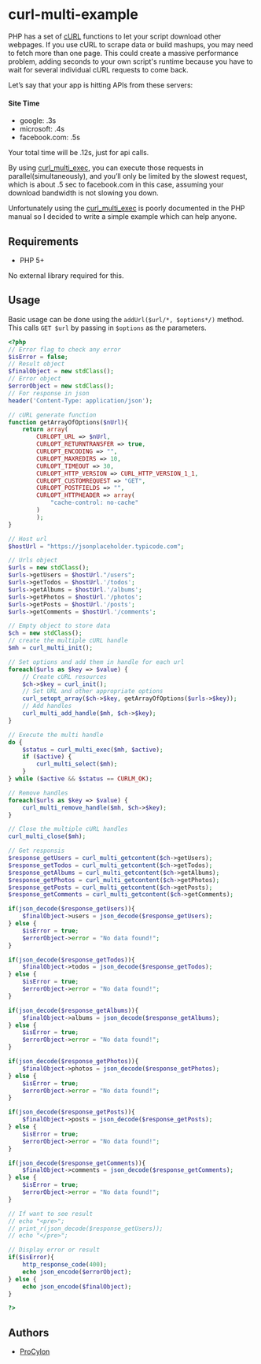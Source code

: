 # curl-multi-example
PHP has a set of [cURL](https://www.php.net/cURL "Client URL Library") functions to let your script download other webpages. If you use cURL to scrape data or build mashups, you may need to fetch more than one page. This could create a massive performance problem, adding seconds to your own script's runtime because you have to wait for several individual cURL requests to come back.

Let’s say that your app is hitting APIs from these servers:

#### Site	Time
* google:	.3s
* microsoft:	.4s
* facebook.com:	.5s

Your total time will be .12s, just for api calls.

By using [curl_multi_exec](https://www.php.net/manual/en/function.curl-multi-exec.php), you can execute those requests in parallel(simultaneously), and you’ll only be limited by the slowest request, which is about .5 sec to facebook.com in this case, assuming your download bandwidth is not slowing you down.

Unfortunately using the [curl_multi_exec](https://www.php.net/manual/en/function.curl-multi-exec.php) is poorly documented in the PHP manual so I decided to write a simple example which can help anyone.

## Requirements
* PHP 5+

No external library required for this.

## Usage

Basic usage can be done using the `addUrl($url/*, $options*/)` method. This calls `GET $url` by passing in `$options` as the parameters.
```php
<?php
// Error flag to check any error
$isError = false;
// Result object
$finalObject = new stdClass();
// Error object
$errorObject = new stdClass();
// For response in json
header('Content-Type: application/json');

// cURL generate function
function getArrayOfOptions($nUrl){
    return array(
        CURLOPT_URL => $nUrl,
        CURLOPT_RETURNTRANSFER => true,
        CURLOPT_ENCODING => "",
        CURLOPT_MAXREDIRS => 10,
        CURLOPT_TIMEOUT => 30,
        CURLOPT_HTTP_VERSION => CURL_HTTP_VERSION_1_1,
        CURLOPT_CUSTOMREQUEST => "GET",
        CURLOPT_POSTFIELDS => "",
        CURLOPT_HTTPHEADER => array(
            "cache-control: no-cache"
        )
        );
}

// Host url
$hostUrl = "https://jsonplaceholder.typicode.com";

// Urls object
$urls = new stdClass();
$urls->getUsers = $hostUrl."/users";
$urls->getTodos = $hostUrl.'/todos';
$urls->getAlbums = $hostUrl.'/albums';
$urls->getPhotos = $hostUrl.'/photos';
$urls->getPosts = $hostUrl.'/posts';
$urls->getComments = $hostUrl.'/comments';

// Empty object to store data
$ch = new stdClass();
// create the multiple cURL handle
$mh = curl_multi_init();

// Set options and add them in handle for each url
foreach($urls as $key => $value) {
    // Create cURL resources
    $ch->$key = curl_init();
    // Set URL and other appropriate options
    curl_setopt_array($ch->$key, getArrayOfOptions($urls->$key));
    // Add handles
    curl_multi_add_handle($mh, $ch->$key);
}

// Execute the multi handle
do {
    $status = curl_multi_exec($mh, $active);
    if ($active) {
        curl_multi_select($mh);
    }
} while ($active && $status == CURLM_OK);

// Remove handles
foreach($urls as $key => $value) {
    curl_multi_remove_handle($mh, $ch->$key);
}

// Close the multiple cURL handles
curl_multi_close($mh);

// Get responsis
$response_getUsers = curl_multi_getcontent($ch->getUsers);
$response_getTodos = curl_multi_getcontent($ch->getTodos);
$response_getAlbums = curl_multi_getcontent($ch->getAlbums);
$response_getPhotos = curl_multi_getcontent($ch->getPhotos);
$response_getPosts = curl_multi_getcontent($ch->getPosts);
$response_getComments = curl_multi_getcontent($ch->getComments);

if(json_decode($response_getUsers)){
    $finalObject->users = json_decode($response_getUsers);
} else {
    $isError = true;
    $errorObject->error = "No data found!";
}

if(json_decode($response_getTodos)){
    $finalObject->todos = json_decode($response_getTodos);
} else {
    $isError = true;
    $errorObject->error = "No data found!";
}

if(json_decode($response_getAlbums)){
    $finalObject->albums = json_decode($response_getAlbums);
} else {
    $isError = true;
    $errorObject->error = "No data found!";
}

if(json_decode($response_getPhotos)){
    $finalObject->photos = json_decode($response_getPhotos);
} else {
    $isError = true;
    $errorObject->error = "No data found!";
}

if(json_decode($response_getPosts)){
    $finalObject->posts = json_decode($response_getPosts);
} else {
    $isError = true;
    $errorObject->error = "No data found!";
}

if(json_decode($response_getComments)){
    $finalObject->comments = json_decode($response_getComments);
} else {
    $isError = true;
    $errorObject->error = "No data found!";
}

// If want to see result
// echo "<pre>";
// print_r(json_decode($response_getUsers));
// echo "</pre>";

// Display error or result
if($isError){
    http_response_code(400);
    echo json_encode($errorObject);
} else {
    echo json_encode($finalObject);
}

?>
```

## Authors
   * [ProCylon](https://github.com/ProCylon)
   
